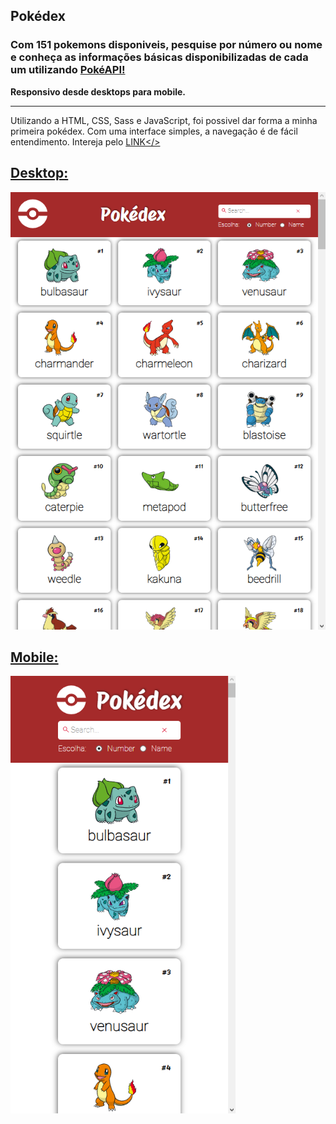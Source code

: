 ## Pokédex

### Com 151 pokemons disponiveis, pesquise por número ou nome e conheça as informações básicas disponibilizadas de cada um utilizando <a href='https://pokeapi.co' target='_blank'>PokéAPI!</a>

**Responsivo desde desktops para mobile.**

<hr>

Utilizando a HTML, CSS, Sass e JavaScript, foi possivel dar forma a minha primeira pokédex. Com uma interface simples, a navegação é de fácil entendimento.
Intereja pelo <a href='https://anasouza.top/src_05/index.html' target='_blank'>LINK</>

## **Desktop:**

<img src='./img/pokédex-img-1.png' alt='img1' width='550px' height='700px'/>

## **Mobile:**

<img src='./img/pokédex-img-4.png' alt='img1' width='360px' height='700px'/>
